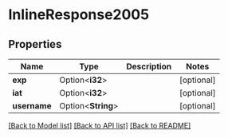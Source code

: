 # InlineResponse2005

## Properties

Name | Type | Description | Notes
------------ | ------------- | ------------- | -------------
**exp** | Option<**i32**> |  | [optional]
**iat** | Option<**i32**> |  | [optional]
**username** | Option<**String**> |  | [optional]

[[Back to Model list]](../README.md#documentation-for-models) [[Back to API list]](../README.md#documentation-for-api-endpoints) [[Back to README]](../README.md)


